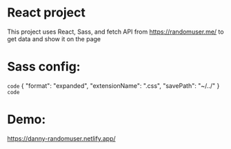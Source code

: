 # React project

This project uses React, Sass, and fetch API from
https://randomuser.me/
to get data and show it on the page

# Sass config:

`code`
{
"format": "expanded",
"extensionName": ".css",
"savePath": "~/../"
}
`code`

# Demo:

https://danny-randomuser.netlify.app/
